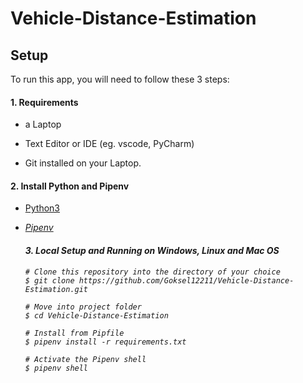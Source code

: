 # Vehicle-Distance-Estimation 
## Setup
To run this app, you will need to follow these 3 steps:

#### 1. Requirements
- a Laptop

- Text Editor or IDE (eg. vscode, PyCharm)

- Git installed on your Laptop.

#### 2. Install Python and Pipenv
- <a href="https://www.python.org/downloads/release/python-3101/">Python3<i height="28"></a>

- <a href="https://pipenv-es.readthedocs.io/es/stable/">Pipenv<i height="28"></a>
  #### 3. Local Setup and Running on Windows, Linux and Mac OS

  ```
  # Clone this repository into the directory of your choice
  $ git clone https://github.com/Goksel12211/Vehicle-Distance-Estimation.git
  
  # Move into project folder
  $ cd Vehicle-Distance-Estimation
  
  # Install from Pipfile
  $ pipenv install -r requirements.txt 
  
  # Activate the Pipenv shell
  $ pipenv shell
  
